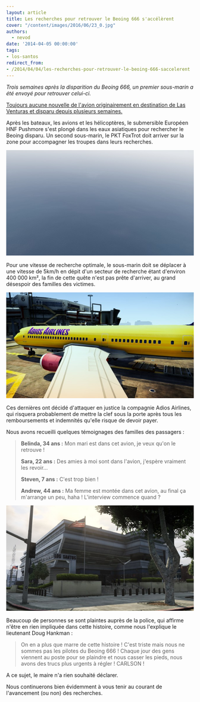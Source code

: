 ```yaml
---
layout: article
title: Les recherches pour retrouver le Beoing 666 s'accélèrent
cover: "/content/images/2016/06/23_0.jpg"
authors:
  - nevod
date: '2014-04-05 00:00:00'
tags:
- los-santos
redirect_from:
- /2014/04/04/les-recherches-pour-retrouver-le-beoing-666-saccelerent
---
```


_Trois semaines après la disparition du Beoing 666, un premier sous-marin a été envoyé pour retrouver celui-ci._

[Toujours aucune nouvelle de l'avion originairement en destination de Las Venturas et disparu depuis plusieurs semaines.](/2014/03/22/un-avion-perdu-dans-les-airs/)

Après les bateaux, les avions et les hélicoptères, le submersible Européen HNF Pushmore s'est plongé dans les eaux asiatiques pour rechercher le Beoing disparu. Un second sous-marin, le PKT FoxTrot doit arriver sur la zone pour accompagner les troupes dans leurs recherches.

![](/content/images/2016/06/23_2.jpg)

Pour une vitesse de recherche optimale, le sous-marin doit se déplacer à une vitesse de 5km/h en dépit d'un secteur de recherche étant d'environ 400 000 km², la fin de cette quête n'est pas prête d'arriver, au grand désespoir des familles des victimes.

![](/content/images/2016/06/23_3.jpg)

Ces dernières ont décidé d'attaquer en justice la compagnie Adios Airlines, qui risquera probablement de mettre la clef sous la porte après tous les remboursements et indemnités qu'elle risque de devoir payer.

Nous avons recueilli quelques témoignages des familles des passagers :

> **Belinda, 34 ans :** Mon mari est dans cet avion, je veux qu'on le retrouve !
> 
> **Sara, 22 ans :** Des amies à moi sont dans l'avion, j'espère vraiment les revoir...
> 
> **Steven, 7 ans :** C'est trop bien !
> 
> **Andrew, 44 ans :** Ma femme est montée dans cet avion, au final ça m'arrange un peu, haha ! L'interview commence quand ?

![](/content/images/2016/06/23_1.jpg)

Beaucoup de personnes se sont plaintes auprès de la police, qui affirme n'être en rien impliquée dans cette histoire, comme nous l'explique le lieutenant Doug Hankman :

> On en a plus que marre de cette histoire ! C'est triste mais nous ne sommes pas les pilotes du Beoing 666 ! Chaque jour des gens viennent au poste pour se plaindre et nous casser les pieds, nous avons des trucs plus urgents à régler ! CARLSON !

A ce sujet, le maire n'a rien souhaité déclarer.

Nous continuerons bien évidemment à vous tenir au courant de l'avancement (ou non) des recherches.